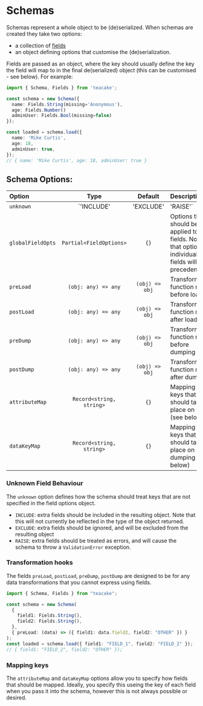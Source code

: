 # Schemas

Schemas represent a whole object to be (de)serialized. When schemas are created they take two options:

- a collection of [fields](fields.md)
- an object defining options that customise the (de)serialization.

Fields are passed as an object, where the key should usually define the key the field will map to in the final de(serialized) object (this can be customised - see below). For example:

```typescript
import { Schema, Fields } from 'teacake';

const schema = new Schema({
  name: Fields.String(missing='Anonymous'),
  age: Fields.Number()
  adminUser: Fields.Bool(missing=false)
});

const loaded = schema.load({
  name: 'Mike Curtis',
  age: 18,
  adminUser: true,
});
// { name: 'Mike Curtis', age: 18, adminUser: true }

```

## Schema Options:

| Option            |               Type                |    Default     | Description                                                                                                |
| :---------------- | :-------------------------------: | :------------: | :--------------------------------------------------------------------------------------------------------- |
| `unknown`         | `'INCLUDE' | 'EXCLUDE' | 'RAISE'` |  `'EXCLUDE'`   | Defines how keys not present in the schema should be treated (see below)                                   |
| `globalFieldOpts` |      `Partial<FieldOptions>`      |      `{}`      | Options that should be applied to all fields. Note that options on individual fields will take precedence. |
| `preLoad`         |        `(obj: any) => any`        | `(obj) => obj` | Transformation function run before load                                                                    |
| `postLoad`        |        `(obj: any) => any`        | `(obj) => obj` | Transformation function run after load                                                                     |
| `preDump`         |        `(obj: any) => any`        | `(obj) => obj` | Transformation function run before dumping                                                                 |
| `postDump`        |        `(obj: any) => any`        | `(obj) => obj` | Transformation function run after dumping                                                                  |
| `attributeMap`    |     `Record<string, string>`      |      `{}`      | Mapping of keys that should take place on load (see below)                                                 |
| `dataKeyMap`      |     `Record<string, string>`      |      `{}`      | Mapping of keys that should take place on dumping (see below)                                              |

### Unknown Field Behaviour

The `unknown` option defines how the schema should treat keys that are not specified in the field options object.

- `INCLUDE`: extra fields should be included in the resulting object. Note that this will not currently be reflected in the type of the object returned.
- `EXCLUDE`: extra fields should be ignored, and will be excluded from the resulting object
- `RAISE`: extra fields should be treated as errors, and will cause the schema to throw a `ValidationError` exception.

### Transformation hooks

The fields `preLoad`, `postLoad`, `preDump`, `postDump` are designed to be for any data transformations that you cannot express using fields.

```typescript
import { Schema, Fields } from "teacake";

const schema = new Schema(
  {
    field1: Fields.String(),
    field2: Fields.String(),
  },
  { preLoad: (data) => ({ field1: data.field2, field2: "OTHER" }) }
);
const loaded = schema.load({ field1: "FIELD_1", field2: "FIELD_2" });
// { field1: "FIELD_2", field2: "OTHER" });
```

### Mapping keys
  
The `attributeMap` and `dataKeyMap` options allow you to specify how fields that should be mapped. Ideally, you specify this useing the key of each field when you pass it into the schema, however this is not always possible or desired.


